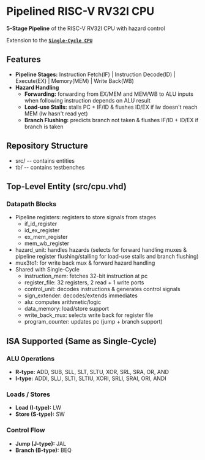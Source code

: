 # Pipelined RISC-V RV32I CPU

**5-Stage Pipeline** of the RISC-V RV32I CPU with hazard control

Extension to the **[`Single-Cycle CPU`](../single_cycle/)**

## Features 
- **Pipeline Stages:** Instruction Fetch(IF) | Instruction Decode(ID) | Execute(EX) | Memory(MEM) | Write Back(WB)
- **Hazard Handling**
  - **Forwarding:** forwarding from EX/MEM and MEM/WB to ALU inputs when following instruction depends on ALU result 
  - **Load-use Stalls:** stalls PC + IF/ID & flushes ID/EX if lw doesn't reach MEM (lw hasn't read yet)
  - **Branch Flushing:** predicts branch not taken & flushes IF/ID + ID/EX if branch is taken

## Repository Structure
- src/ -- contains entities
- tb/ -- contains testbenches

## Top-Level Entity (src/cpu.vhd)
### Datapath Blocks 
- Pipeline registers: registers to store signals from stages
  - if_id_register
  - id_ex_register
  - ex_mem_register
  - mem_wb_register
- hazard_unit: handles hazards (selects for forward handling muxes & pipeline register flushing/stalling for load-use stalls and branch flushing)
- mux3to1: for write back mux & forward hazard handling
- Shared with Single-Cycle
  - instruction_mem: fetches 32-bit instruction at pc
  - register_file: 32 registers, 2 read + 1 write ports
  - control_unit: decodes instructions & generates control signals
  - sign_extender: decodes/extends immediates
  - alu: computes arithmetic/logic
  - data_memory: load/store support 
  - write_back_mux: selects write back for register file
  - program_counter: updates pc (jump + branch support)
  
## ISA Supported (Same as Single-Cycle)
### ALU Operations
- **R-type:** ADD, SUB, SLL, SLT, SLTU, XOR, SRL, SRA, OR, AND
- **I-type:** ADDI, SLLI, SLTI, SLTIU, XORI, SRLI, SRAI, ORI, ANDI

### Loads / Stores
- **Load (I-type):** LW
- **Store (S-type):** SW

### Control Flow
- **Jump (J-type):** JAL
- **Branch (B-type):** BEQ 
